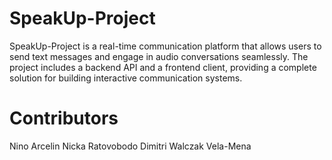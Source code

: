 # SpeakUp-Project
SpeakUp-Project is a real-time communication platform that allows users to send text messages and engage in audio conversations seamlessly. The project includes a backend API and a frontend client, providing a complete solution for building interactive communication systems.

# Contributors
Nino Arcelin
Nicka Ratovobodo
Dimitri Walczak Vela-Mena
